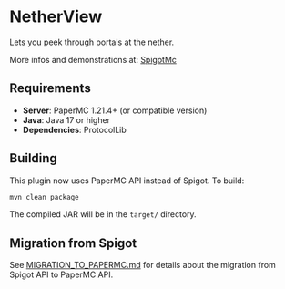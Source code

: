 # NetherView
Lets you peek through portals at the nether.

More infos and demonstrations at: [SpigotMc](https://www.spigotmc.org/resources/nether-view.78885/)

## Requirements
- **Server**: PaperMC 1.21.4+ (or compatible version)
- **Java**: Java 17 or higher
- **Dependencies**: ProtocolLib

## Building
This plugin now uses PaperMC API instead of Spigot. To build:

```bash
mvn clean package
```

The compiled JAR will be in the `target/` directory.

## Migration from Spigot
See [MIGRATION_TO_PAPERMC.md](MIGRATION_TO_PAPERMC.md) for details about the migration from Spigot API to PaperMC API.
